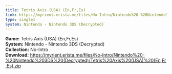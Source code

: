 ```yaml
---
title: Tetris Axis (USA) (En,Fr,Es)
link: https://myrient.erista.me/files/No-Intro/Nintendo%20-%20Nintendo%203DS%20(Decrypted)/Tetris%20Axis%20(USA)%20(En,Fr,Es).zip
type: single1
System: Nintendo - Nintendo 3DS (Decrypted)
---
```

<b>Game:</b> Tetris Axis (USA) (En,Fr,Es)<br>
<b>System:</b> Nintendo - Nintendo 3DS (Decrypted)<br>
<b>Collection:</b> No-Intro<br>
<b>Download:</b> https://myrient.erista.me/files/No-Intro/Nintendo%20-%20Nintendo%203DS%20(Decrypted)/Tetris%20Axis%20(USA)%20(En,Fr,Es).zip